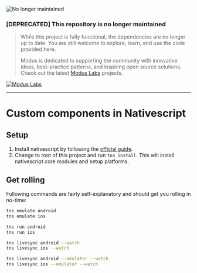 ![No longer maintained](https://img.shields.io/badge/Maintenance-OFF-red.svg)
### [DEPRECATED] This repository is no longer maintained
> While this project is fully functional, the dependencies are no longer up to date. You are still welcome to explore, learn, and use the code provided here.
>
> Modus is dedicated to supporting the community with innovative ideas, best-practice patterns, and inspiring open source solutions. Check out the latest [Modus Labs](https://labs.moduscreate.com?utm_source=github&utm_medium=readme&utm_campaign=deprecated) projects.

[![Modus Labs](https://res.cloudinary.com/modus-labs/image/upload/h_80/v1531492623/labs/logo-black.png)](https://labs.moduscreate.com?utm_source=github&utm_medium=readme&utm_campaign=deprecated)

---
# Custom components in Nativescript

## Setup
1. Install nativescript by following the [official guide](http://docs.nativescript.org/start/ns-setup-os-x).
2. Change to root of this project and run `tns install`. This will install nativescript core modules and setup platforms.

## Get rolling
Following commands are fairly self-explanatory and should get you rolling in no-time:

```bash
tns emulate android
tns emulate ios

tns run android
tns run ios

tns livesync android --watch
tns livesync ios --watch

tns livesync android --emulator --watch
tns livesync ios --emulator --watch
```
